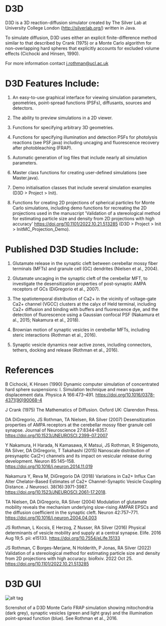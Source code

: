 # D3D
D3D is a 3D reaction-diffusion simulator created by The Silver Lab at University College London (http://silverlab.org/) written in Java.

To simulate diffusion, D3D uses either an explicit finite-difference method similar to that described by Crank (1975) or a Monte Carlo algorithm for non-overlapping hard spheres that explicitly accounts for excluded volume effects (Cichocki and Hinsen, 1990).

For more information contact j.rothman@ucl.ac.uk

# D3D Features Include:
1. An easy-to-use graphical interface for viewing simulation parameters, geometries, point-spread functions (PSFs), diffusants, sources and detectors.

2. The ability to preview simulations in a 2D viewer.

3. Functions for specifying arbitrary 3D geometries.

4. Functions for specifying illumination and detection PSFs for photolysis reactions (see PSF.java) including uncaging and fluorescence recovery after photobleaching (FRAP).

5. Automatic generation of log files that include nearly all simulation parameters.

6. Master class functions for creating user-defined simulations (see Master.java).

7. Demo initialisation classes that include several simulation examples (D3D > Project > Init).

8. Functions for creating 2D projections of spherical particles for Monte Carlo simulations, including demo functions for recreating the 2D projections used in the manuscript 'Validation of a stereological method for estimating particle size and density from 2D projections with high accuracy' https://doi.org/10.1101/2022.10.21.513285 (D3D > Project > Init > InitMC_Projection_Demo).

# Published D3D Studies Include:
1. Glutamate release in the synaptic cleft between cerebellar mossy fiber terminals (MFTs) and granule cell (GC) dendrites (Nielsen et al., 2004).

2. Glutamate uncaging in the synaptic cleft of the cerebellar MFT, to investigate the desensitization properties of post-synaptic AMPA receptors of GCs (DiGregorio et al., 2007).

3. The spatiotemporal distribution of Ca2+ in the vicinity of voltage-gate Ca2+ channel (VGCC) clusters at the calyx of Held terminal, including Ca2+ diffusion and binding with buffers and fluorescence dye, and the detection of fluorescence using a Gaussian confocal PSF (Nakamura et al., 2015; Nakamura et al., 2018).

4. Brownian motion of synaptic vesicles in cerebellar MFTs, including steric interactions (Rothman et al., 2016).

5. Synaptic vesicle dynamics near active zones, including connectors, tethers, docking and release (Rothman et al., 2016).

# References
B Cichocki, K Hinsen (1990) Dynamic computer simulation of concentrated hard sphere suspensions: I. Simulation technique and mean square displacement data. Physica A 166:473–491. https://doi.org/10.1016/0378-4371(90)90068-4

J Crank (1975) The Mathematics of Diffusion. Oxford UK: Clarendon Press.

DA DiGregorio, JS Rothman, TA Nielsen, RA Silver (2007) Desensitization properties of AMPA receptors at the cerebellar mossy fiber granule cell synapse. Journal of Neuroscience 27:8344–8357. https://doi.org/10.1523/JNEUROSCI.2399-07.2007

Y Nakamura, H Harada, N Kamasawa, K Matsui, JS Rothman, R Shigemoto, RA Silver, DA DiGregorio, T Takahashi (2015) Nanoscale distribution of presynaptic Ca(2+) channels and its impact on vesicular release during development. Neuron 85:145–158. https://doi.org/10.1016/j.neuron.2014.11.019

Nakamura Y, Reva M, DiGregorio DA (2018) Variations in Ca2+ Influx Can Alter Chelator-Based Estimates of Ca2+ Channel-Synaptic Vesicle Coupling Distance. J Neurosci. 38(16):3971-3987. https://doi.org/10.1523/JNEUROSCI.2061-17.2018.

TA Nielsen, DA DiGregorio, RA Silver (2004) Modulation of glutamate mobility reveals the mechanism underlying slow-rising AMPAR EPSCs and the diffusion coefficient in the synaptic cleft. Neuron 42:757–771. https://doi.org/10.1016/j.neuron.2004.04.003

JS Rothman, L Kocsis, E Herzog, Z Nusser, RA Silver (2016) Physical determinants of vesicle mobility and supply at a central synapse. Elife. 2016 Aug 19;5. pii: e15133. https://doi.org/10.7554/eLife.15133

JS Rothman, C Borges-Merjane, N Holderith, P Jonas, RA Silver (2022) Validation of a stereological method for estimating particle size and density from 2D projections with high accuracy. bioRxiv. 2022 Oct 25. https://doi.org/10.1101/2022.10.21.513285
# D3D GUI
![alt tag](http://ucl.ac.uk/silverlab/images/D3D_MonteCarlo_FRAP.png)

Screnshot of a D3D Monte Carlo FRAP simulation showing mitochondria (dark grey), synaptic vesicles (green and light gray) and the illumination point-spread function (blue). See Rothman et al., 2016.
